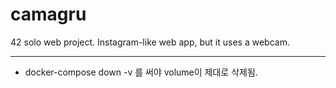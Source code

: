 # camagru

42 solo web project. Instagram-like web app, but it uses a webcam.

---

- docker-compose down -v 를 써야 volume이 제대로 삭제됨.
